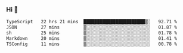 ### Hi 👋

<!--START_SECTION:waka-->

```txt
TypeScript   22 hrs 21 mins  ███████████████████████▒░   92.71 %
JSON         27 mins         ▒░░░░░░░░░░░░░░░░░░░░░░░░   01.87 %
sh           25 mins         ▒░░░░░░░░░░░░░░░░░░░░░░░░   01.78 %
Markdown     20 mins         ▒░░░░░░░░░░░░░░░░░░░░░░░░   01.41 %
TSConfig     11 mins         ▒░░░░░░░░░░░░░░░░░░░░░░░░   00.78 %
```

<!--END_SECTION:waka-->
